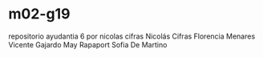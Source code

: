 # m02-g19
repositorio ayudantia 6 por nicolas cifras
Nicolás Cifras
Florencia Menares
Vicente Gajardo
May Rapaport
Sofia De Martino